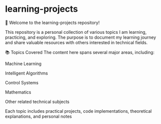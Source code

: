 # learning-projects

👋 Welcome to the learning-projects repository!

This repository is a personal collection of various topics I am learning, practicing, and exploring.
The purpose is to document my learning journey and share valuable resources with others interested in technical fields.

📚 Topics Covered
The content here spans several major areas, including:

Machine Learning

Intelligent Algorithms 

Control Systems

Mathematics

Other related technical subjects

Each topic includes practical projects, code implementations, theoretical explanations, and personal notes
